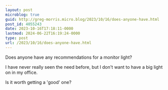 ```yaml
---
layout: post
microblog: true
guid: http://greg-morris.micro.blog/2023/10/16/does-anyone-have.html
post_id: 4055243
date: 2023-10-16T17:18:11-0000
lastmod: 2024-06-22T16:19:24-0000
type: post
url: /2023/10/16/does-anyone-have.html
---
```

Does anyone have any recommendations for a monitor light?

I have never really seen the need before, but I don't want to have a big light on in my office.

Is it worth getting a 'good' one?
